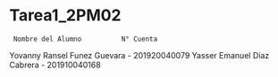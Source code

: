 # Tarea1_2PM02

     Nombre del Alumno          N° Cuenta
Yovanny Ransel Funez Guevara - 201920040079
Yasser Emanuel Diaz Cabrera  - 201910040168
